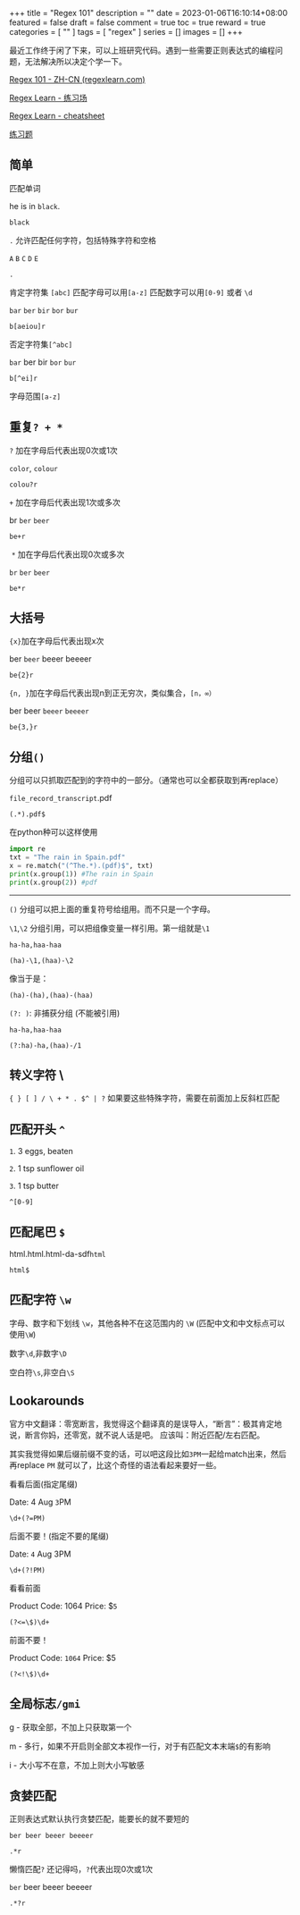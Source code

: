 +++
title = "Regex 101"
description = ""
date = 2023-01-06T16:10:14+08:00
featured = false
draft = false
comment = true
toc = true
reward = true
categories = [
  ""
]
tags = [
  "regex"
]
series = []
images = []
+++

最近工作终于闲了下来，可以上班研究代码。遇到一些需要正则表达式的编程问题，无法解决所以决定个学一下。

[Regex 101 - ZH-CN (regexlearn.com)](https://regexlearn.com/zh-cn/learn/regex101)

[Regex Learn - 练习场](https://regexlearn.com/zh-cn/playground)

[Regex Learn - cheatsheet](https://regexlearn.com/zh-cn/cheatsheet)

[练习题](https://regexone.com/lesson/capturing_groups?)

## 简单

匹配单词

he is in `black`.

```
black
```

`.` 允许匹配任何字符，包括特殊字符和空格

`A` `B` `C` `D` `E` 

```
.
```

肯定字符集 `[abc]` 匹配字母可以用`[a-z]` 匹配数字可以用`[0-9]` 或者 `\d`

`bar` `ber` `bir` `bor` `bur` 

```
b[aeiou]r
```

否定字符集`[^abc]`

`bar` ber bir `bor` `bur`

```
b[^ei]r
```

字母范围`[a-z]`

## 重复`? + *`

`?` 加在字母后代表出现0次或1次

`color`, `colour`

```
colou?r
```

`+` 加在字母后代表出现1次或多次

br `ber` `beer`

```
be+r
```

 `*` 加在字母后代表出现0次或多次

`br` `ber` `beer`

```
be*r
```


## 大括号

`{x}`加在字母后代表出现x次

ber `beer` beeer beeeer

```
be{2}r
```

`{n, }`加在字母后代表出现n到正无穷次，类似集合，`[n，∞）`

ber beer `beeer` `beeeer`

```
be{3,}r
```

## 分组`()` 

分组可以只抓取匹配到的字符中的一部分。（通常也可以全都获取到再replace）

`file_record_transcript`.pdf

```
(.*).pdf$
```

在python种可以这样使用

```python
import re  
txt = "The rain in Spain.pdf"  
x = re.match("(^The.*).(pdf)$", txt)  
print(x.group(1)) #The rain in Spain  
print(x.group(2)) #pdf
```

---


`()` 分组可以把上面的重复符号给组用。而不只是一个字母。

`\1`,`\2` 分组引用，可以把组像变量一样引用。第一组就是`\1`

`ha-ha,haa-haa`

```
(ha)-\1,(haa)-\2
```

像当于是：

```
(ha)-(ha),(haa)-(haa)
```

`(?: )`: 非捕获分组 (不能被引用)

`ha-ha,haa-haa`

```
(?:ha)-ha,(haa)-/1
```

## 转义字符 \

`{ } [ ] / \ + * . $^ | ?` 如果要这些特殊字符，需要在前面加上反斜杠匹配

## 匹配开头 `^`

`1`. 3 eggs, beaten  

`2`. 1 tsp sunflower oil  

`3`. 1 tsp butter

```
^[0-9]
```

## 匹配尾巴 `$` 

html.html.html-da-sdf`html`

```
html$
```

## 匹配字符 `\w`

字母、数字和下划线 `\w`，其他各种不在这范围内的 `\W` (匹配中文和中文标点可以使用`\W`)

数字`\d`,非数字`\D`

空白符`\s`,非空白`\S`

## Lookarounds 

官方中文翻译：零宽断言，我觉得这个翻译真的是误导人，“断言”：极其肯定地说，断言你妈，还零宽，就不说人话是吧。
应该叫：附近匹配/左右匹配。

其实我觉得如果后缀前缀不变的话，可以吧这段比如`3PM`一起给match出来，然后再replace `PM` 就可以了，比这个奇怪的语法看起来要好一些。

看看后面(指定尾缀)

Date: 4 Aug `3`PM

```
\d+(?=PM)
```

后面不要！(指定不要的尾缀)

Date: `4` Aug 3PM

```
\d+(?!PM)
```

看看前面

Product Code: 1064 Price: $`5`

```
(?<=\$)\d+
```

前面不要！

Product Code: `1064` Price: $5

```
(?<!\$)\d+
```

## 全局标志`/gmi`
g - 获取全部，不加上只获取第一个

m - 多行，如果不开启则全部文本视作一行，对于有匹配文本末端`$`的有影响

i - 大小写不在意，不加上则大小写敏感

## 贪婪匹配
正则表达式默认执行贪婪匹配，能要长的就不要短的

`ber beer beeer beeeer`

```
.*r
```

懒惰匹配`?` 还记得吗，`?`代表出现0次或1次

`ber` beer beeer beeeer

```
.*?r
```

